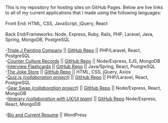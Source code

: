 This is my repository for hosting sites on GitHub Pages. Below are live links to all of my
current applications that I made using the following languages: <br><br>
Front End: HTML, CSS, JavaScript, jQuery, React <br><br>
Back End/Frameworks: Node, Express, Ruby, Rails, PHP, Laravel, Java, Spring, MongoDB, PostgreSQL
<br><br>
-[Triple J Painting Company](https://triplejpainting.herokuapp.com/)
|| [GitHub Repo](https://github.com/BenjaminPitts/TripleJ) || PHP/Laravel, React, PostgreSQL <br>
-[Counter Culture Records](https://recordstore666.herokuapp.com/recordstore)
|| [GitHub Repo](https://github.com/BenjaminPitts/recordstore) || Node/Express, EJS, MongoDB<br>
-[Interview Flashcards](https://benpitts-interview-flashcards.herokuapp.com/)
|| [GitHub Repo](https://github.com/BenjaminPitts/Spring-React-Stack) || Java/Spring, React, PostgreSQL<br>
-[The Joke Store](https://benjaminpitts.github.io/thejokestore/)
|| [GitHub Repo](https://github.com/BenjaminPitts/BenjaminPitts.github.io/tree/main/thejokestore) || HTML, CSS, jQuery, Axios<br>
-[Quiz.js <i>(collaboration project)</i>](https://react-quiz-js.herokuapp.com/)
|| [GitHub Repo](https://github.com/BenjaminPitts/quiz.js) || PHP/Laravel, React, PostgreSQL<br>
-[Gear Swap <i>(collaboration project)</i>](https://gearswap.herokuapp.com/)
|| [GitHub Repo](https://github.com/BenjaminPitts/gearswap) || Node/Express, React, MongoDB<br>
-[Itinerary <i>(collaboration with UX/UI team)</i>](https://disney-itinerary.herokuapp.com/)
|| [GitHub Repo](https://github.com/BenjaminPitts/mern-itinerary) Node/Express, React, MongoDB<br><br>
-[Bio and Current Resume](https://benjaminjackpitts.com/) || WordPress<br>
